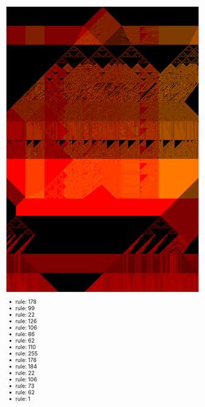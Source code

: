 ![photo](./output.png) 
 * rule: 178
* rule: 99
* rule: 22
* rule: 126
* rule: 106
* rule: 86
* rule: 62
* rule: 110
* rule: 255
* rule: 178
* rule: 184
* rule: 22
* rule: 106
* rule: 73
* rule: 62
* rule: 1
